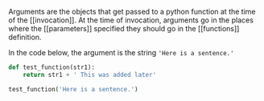Arguments are the objects that get passed to a python function at the time of the [[invocation]]. At the time of invocation, arguments go in the places where the [[parameters]] specified they should go in the [[functions]] definition.

In the code below, the argument is the string `'Here is a sentence.'`
```python
def test_function(str1):
	return str1 + ' This was added later'

test_function('Here is a sentence.')
```
